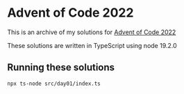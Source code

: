 # Advent of Code 2022

This is an archive of my solutions for [Advent of Code 2022](https://adventofcode.com/2022)

These solutions are written in TypeScript using node 19.2.0

## Running these solutions

`npx ts-node src/day01/index.ts`
